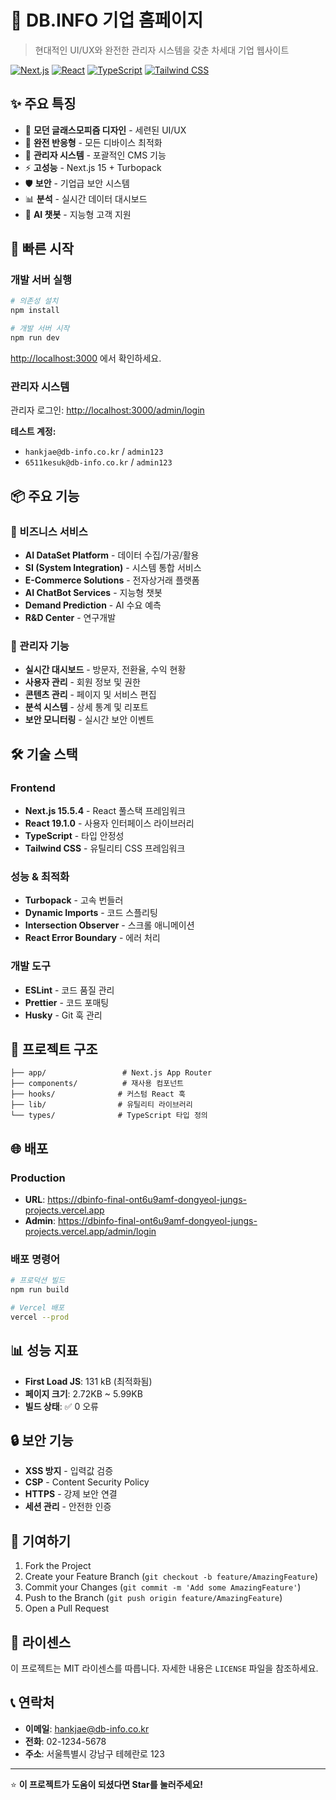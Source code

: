 # 🏢 DB.INFO 기업 홈페이지

> 현대적인 UI/UX와 완전한 관리자 시스템을 갖춘 차세대 기업 웹사이트

[![Next.js](https://img.shields.io/badge/Next.js-15.5.4-black?logo=next.js)](https://nextjs.org/)
[![React](https://img.shields.io/badge/React-19.1.0-blue?logo=react)](https://reactjs.org/)
[![TypeScript](https://img.shields.io/badge/TypeScript-5.0-blue?logo=typescript)](https://www.typescriptlang.org/)
[![Tailwind CSS](https://img.shields.io/badge/Tailwind_CSS-3.4-38B2AC?logo=tailwind-css)](https://tailwindcss.com/)

## ✨ 주요 특징

- 🎨 **모던 글래스모피즘 디자인** - 세련된 UI/UX
- 📱 **완전 반응형** - 모든 디바이스 최적화
- 🔐 **관리자 시스템** - 포괄적인 CMS 기능
- ⚡ **고성능** - Next.js 15 + Turbopack
- 🛡️ **보안** - 기업급 보안 시스템
- 📊 **분석** - 실시간 데이터 대시보드
- 💬 **AI 챗봇** - 지능형 고객 지원

## 🚀 빠른 시작

### 개발 서버 실행

```bash
# 의존성 설치
npm install

# 개발 서버 시작
npm run dev
```

[http://localhost:3000](http://localhost:3000) 에서 확인하세요.

### 관리자 시스템

관리자 로그인: [http://localhost:3000/admin/login](http://localhost:3000/admin/login)

**테스트 계정:**
- `hankjae@db-info.co.kr` / `admin123`
- `6511kesuk@db-info.co.kr` / `admin123`

## 📦 주요 기능

### 🏢 비즈니스 서비스
- **AI DataSet Platform** - 데이터 수집/가공/활용
- **SI (System Integration)** - 시스템 통합 서비스
- **E-Commerce Solutions** - 전자상거래 플랫폼
- **AI ChatBot Services** - 지능형 챗봇
- **Demand Prediction** - AI 수요 예측
- **R&D Center** - 연구개발

### 🔧 관리자 기능
- **실시간 대시보드** - 방문자, 전환율, 수익 현황
- **사용자 관리** - 회원 정보 및 권한
- **콘텐츠 관리** - 페이지 및 서비스 편집
- **분석 시스템** - 상세 통계 및 리포트
- **보안 모니터링** - 실시간 보안 이벤트

## 🛠️ 기술 스택

### Frontend
- **Next.js 15.5.4** - React 풀스택 프레임워크
- **React 19.1.0** - 사용자 인터페이스 라이브러리
- **TypeScript** - 타입 안정성
- **Tailwind CSS** - 유틸리티 CSS 프레임워크

### 성능 & 최적화
- **Turbopack** - 고속 번들러
- **Dynamic Imports** - 코드 스플리팅
- **Intersection Observer** - 스크롤 애니메이션
- **React Error Boundary** - 에러 처리

### 개발 도구
- **ESLint** - 코드 품질 관리
- **Prettier** - 코드 포매팅
- **Husky** - Git 훅 관리

## 📁 프로젝트 구조

```
├── app/                 # Next.js App Router
├── components/          # 재사용 컴포넌트
├── hooks/              # 커스텀 React 훅
├── lib/                # 유틸리티 라이브러리
└── types/              # TypeScript 타입 정의
```

## 🌐 배포

### Production
- **URL**: https://dbinfo-final-ont6u9amf-dongyeol-jungs-projects.vercel.app
- **Admin**: https://dbinfo-final-ont6u9amf-dongyeol-jungs-projects.vercel.app/admin/login

### 배포 명령어

```bash
# 프로덕션 빌드
npm run build

# Vercel 배포
vercel --prod
```

## 📊 성능 지표

- **First Load JS**: 131 kB (최적화됨)
- **페이지 크기**: 2.72KB ~ 5.99KB
- **빌드 상태**: ✅ 0 오류

## 🔒 보안 기능

- **XSS 방지** - 입력값 검증
- **CSP** - Content Security Policy
- **HTTPS** - 강제 보안 연결
- **세션 관리** - 안전한 인증

## 🤝 기여하기

1. Fork the Project
2. Create your Feature Branch (`git checkout -b feature/AmazingFeature`)
3. Commit your Changes (`git commit -m 'Add some AmazingFeature'`)
4. Push to the Branch (`git push origin feature/AmazingFeature`)
5. Open a Pull Request

## 📝 라이센스

이 프로젝트는 MIT 라이센스를 따릅니다. 자세한 내용은 `LICENSE` 파일을 참조하세요.

## 📞 연락처

- **이메일**: hankjae@db-info.co.kr
- **전화**: 02-1234-5678
- **주소**: 서울특별시 강남구 테헤란로 123

---

⭐ **이 프로젝트가 도움이 되셨다면 Star를 눌러주세요!**
